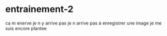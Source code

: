 # entrainement-2
ca m enerve je n y arrive pas
je n arrive pas à enregistrer une image
je me suis encore plantee
<body><body/>
<image src="heerisson/>